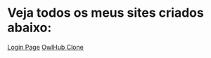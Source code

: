 # Veja todos os meus sites criados abaixo:

<a href="https://ytjosegames.github.io/Projetos/Login-Page/index.html">Login Page</a>
<a href="https://ytjosegames.github.io/Projetos/OwlHub-Clone/index.html">OwlHub Clone</a>